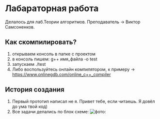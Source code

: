 # Лабараторная работа 
Делалось для лаб.Теории алгоритмов. Преподаватель -> Виктор Самсоненков.
## Как скомпилировать?
1. открываем консоль в папке с проектом
2. в консоль пишем: g++ имя_файла -o test
3. запускаем ./test
4. Либо воспользуйтесь онлайн компилятором, к примеру -> https://www.onlinegdb.com/online_c++_compiler
## История создания
1. Первый прототип написал не я. Привет тебе, если читаешь. Я довёл до ума твой код)
2. Все задачи делались по блок схеме:
 ![фото:](https://raw.githubusercontent.com/mrgick/labs/main/laba_pgu_teor_alg/img.jpg "")

